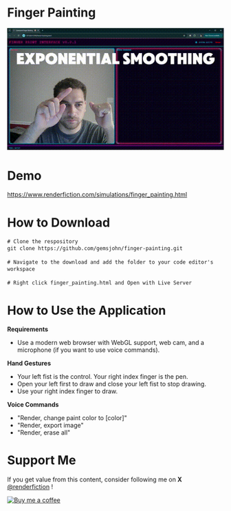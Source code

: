 # Finger Painting
![Finger Painting Interface](finger_paint.gif)

# Demo
https://www.renderfiction.com/simulations/finger_painting.html

# How to Download
```
# Clone the respository
git clone https://github.com/gemsjohn/finger-painting.git

# Navigate to the download and add the folder to your code editor's workspace

# Right click finger_painting.html and Open with Live Server
```

# How to Use the Application
**Requirements**
- Use a modern web browser with WebGL support, web cam, and a microphone (if you want to use voice commands).

**Hand Gestures**
- Your left fist is the control. Your right index finger is the pen.
- Open your left first to draw and close your left fist to stop drawing.
- Use your right index finger to draw.

**Voice Commands**
- "Render, change paint color to [color]"
- "Render, export image"
- "Render, erase all"

# Support Me
If you get value from this content, consider following me on **X** [@renderfiction](https://x.com/renderfiction) !

[![Buy me a coffee](https://img.shields.io/badge/Buy%20me%20a%20coffee-donate-yellow.svg)](https://www.buymeacoffee.com/renderfiction)